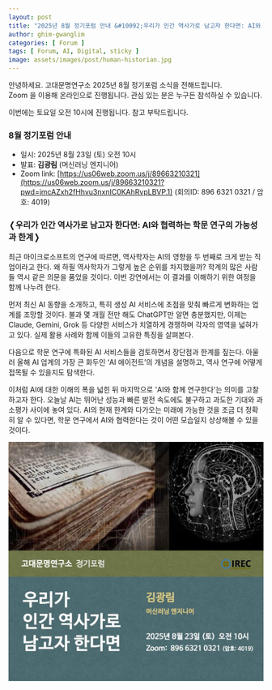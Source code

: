 ```yaml
---
layout: post
title: "2025년 8월 정기포럼 안내 &#10092;우리가 인간 역사가로 남고자 한다면: AI와 협력하는 학문 연구의 가능성과 한계&#10093;"
author: ghim-gwanglim
categories: [ Forum ]
tags: [ Forum, AI, Digital, sticky ]
image: assets/images/post/human-historian.jpg
---
```


안녕하세요. 고대문명연구소 2025년 8월 정기포럼 소식을 전해드립니다.<br> 
Zoom 을 이용해 온라인으로 진행됩니다. 관심 있는 분은 누구든 참석하실 수 있습니다.

이번에는 토요일 오전 10시에 진행됩니다. 참고 부탁드립니다. 


### 8월 정기포럼 안내

- 일시: 2025년 8월 23일 (토) 오전 10시
- 발표: __김광림__ (머신러닝 엔지니어)
- Zoom link: [https://us06web.zoom.us/j/89663210321](https://us06web.zoom.us/j/89663210321?pwd=jmcAZxh2fHhvu3nxnIC0KAhRvpLBVP.1)
  (회의ID: 896 6321 0321 / 암호: 4019)


### &#10092;우리가 인간 역사가로 남고자 한다면: AI와 협력하는 학문 연구의 가능성과 한계&#10093;

최근 마이크로소프트의 연구에 따르면, 역사학자는 AI의 영향을 두 번째로 크게 받는 직업이라고 한다. 왜 하필 역사학자가 그렇게 높은 순위를 차지했을까? 학계의 많은 사람들 역시 같은 의문을 품었을 것이다. 이번 강연에서는 이 결과를 이해하기 위한 여정을 함께 나누려 한다.

먼저 최신 AI 동향을 소개하고, 특히 생성 AI 서비스에 초점을 맞춰 빠르게 변화하는 업계를 조망할 것이다. 불과 몇 개월 전만 해도 ChatGPT만 알면 충분했지만, 이제는 Claude, Gemini, Grok 등 다양한 서비스가 치열하게 경쟁하며 각자의 영역을 넓혀가고 있다. 실제 활용 사례와 함께 이들의 고유한 특징을 살펴본다.

다음으로 학문 연구에 특화된 AI 서비스들을 검토하면서 장단점과 한계를 짚는다. 아울러 올해 AI 업계의 가장 큰 화두인 ‘AI 에이전트’의 개념을 설명하고, 역사 연구에 어떻게 접목될 수 있을지도 탐색한다.

이처럼 AI에 대한 이해의 폭을 넓힌 뒤 마지막으로 'AI와 함께 연구한다'는 의미를 고찰하고자 한다. 오늘날 AI는 뛰어난 성능과 빠른 발전 속도에도 불구하고 과도한 기대와 과소평가 사이에 놓여 있다. AI의 현재 한계와 다가오는 미래에 가능한 것을 조금 더 정확히 알 수 있다면, 학문 연구에서 AI와 협력한다는 것이 어떤 모습일지 상상해볼 수 있을 것이다.
<br>


![](/assets/images/post/irec-seminar-poster-2025-08.jpg)
